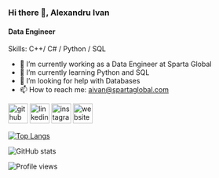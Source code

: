 ### Hi there 👋, Alexandru Ivan 
#### Data Engineer

Skills: C++/ C# / Python / SQL

- 🔭 I’m currently working as a Data Engineer at Sparta Global 
- 🌱 I’m currently learning Python and SQL 
- 🤔 I’m looking for help with Databases 
- 📫 How to reach me: aivan@spartaglobal.com 


[<img src='https://cdn.jsdelivr.net/npm/simple-icons@3.0.1/icons/github.svg' alt='github' height='40'>](https://github.com/Pixanu)  [<img src='https://cdn.jsdelivr.net/npm/simple-icons@3.0.1/icons/linkedin.svg' alt='linkedin' height='40'>](https://www.linkedin.com/in/alexandru-adrian-ivan-a76a51219/)  [<img src='https://cdn.jsdelivr.net/npm/simple-icons@3.0.1/icons/instagram.svg' alt='instagram' height='40'>](https://www.instagram.com/ivan.alexadrian/)  [<img src='https://cdn.jsdelivr.net/npm/simple-icons@3.0.1/icons/icloud.svg' alt='website' height='40'>](https://ivana286.wixsite.com/portfolio)  

[![Top Langs](https://github-readme-stats.vercel.app/api/top-langs/?username=Pixanu)](https://github.com/anuraghazra/github-readme-stats)

![GitHub stats](https://github-readme-stats.vercel.app/api?username=Pixanu&show_icons=true)  

![Profile views](https://gpvc.arturio.dev/Pixanu)  

